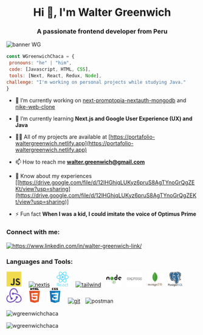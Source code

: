 <h1 align="center">Hi 👋, I'm Walter Greenwich</h1>
<h3 align="center">A passionate frontend developer from Peru</h3>

![banner WG](https://github.com/WGreenwichChaca/WGreenwichChaca/assets/125072942/a24163df-1bfa-4603-bedd-b36af3ff2523)

 ```js
const WGreenwichChaca = {
  pronouns: "he" | "him",
  code: [Javascript, HTML, CSS],
  tools: [Next, React, Redux, Node],
 challenge: "I'm working on personal projects while studying Java."
}
```

- 🔭 I’m currently working on [next-promptopia-nextauth-mongodb](https://github.com/WGreenwichChaca/next-promptopia-nextauth-mongodb) and [nike-web-clone](https://github.com/WGreenwichChaca/nike-web-clone)

- 🌱 I’m currently learning **Next.js and Google User Experience (UX) and Java**

- 👨‍💻 All of my projects are available at [https://portafolio-waltergreenwich.netlify.app](https://portafolio-waltergreenwich.netlify.app)

- 📫 How to reach me **walter.greenwich@gmail.com**
  
- 📄 Know about my experiences [[https://drive.google.com/file/d/12IHGhjqLUKyz6pruS8AgTYnoGrQgZEKt/view?usp=sharing](https://drive.google.com/file/d/12IHGhjqLUKyz6pruS8AgTYnoGrQgZEKt/view?usp=sharing)]

- ⚡ Fun fact **When I was a kid, I could imitate the voice of Optimus Prime**

<h3 align="left">Connect with me:</h3>
<p align="left">
<a href="https://linkedin.com/in/https://www.linkedin.com/in/walter-greenwich-link/" target="blank"><img align="center" src="https://raw.githubusercontent.com/rahuldkjain/github-profile-readme-generator/master/src/images/icons/Social/linked-in-alt.svg" alt="https://www.linkedin.com/in/walter-greenwich-link/" height="30" width="40" /></a>
</p>


<h3 align="left">Languages and Tools:</h3>
<p align="left">
<a href="https://developer.mozilla.org/en-US/docs/Web/JavaScript" target="_blank" rel="noreferrer" style="margin-right: 15px;"><img src="https://raw.githubusercontent.com/devicons/devicon/master/icons/javascript/javascript-original.svg" alt="javascript" width="40" height="40" /></a>
<a href="https://nextjs.org/" target="_blank" rel="noreferrer" style="margin-right: 10px;"><img src="https://logowik.com/content/uploads/images/nextjs2106.logowik.com.webp" alt="nextjs" width="40" height="40"/></a> 
<a href="https://reactjs.org/" target="_blank" rel="noreferrer" style="margin-right: 10px;"><img src="https://raw.githubusercontent.com/devicons/devicon/master/icons/react/react-original-wordmark.svg" alt="react" width="40" height="40" /></a>
<a href="https://tailwindcss.com/" target="_blank" rel="noreferrer" style="margin-right: 10px;"><img src="https://upload.wikimedia.org/wikipedia/commons/thumb/d/d5/Tailwind_CSS_Logo.svg/768px-Tailwind_CSS_Logo.svg.png?20230715030042" alt="tailwind" width="40" height="40"/></a>
<a href="https://nodejs.org" target="_blank" rel="noreferrer" style="margin-right: 10px;"><img src="https://raw.githubusercontent.com/devicons/devicon/master/icons/nodejs/nodejs-original-wordmark.svg" alt="nodejs" width="40" height="40" /></a>
<a href="https://expressjs.com" target="_blank" rel="noreferrer" style="margin-right: 10px;"><img src="https://raw.githubusercontent.com/devicons/devicon/master/icons/express/express-original-wordmark.svg" alt="express" width="40" height="40"/></a> 
<a href="https://www.mongodb.com/" target="_blank" rel="noreferrer" style="margin-right: 10px;"><img src="https://raw.githubusercontent.com/devicons/devicon/master/icons/mongodb/mongodb-original-wordmark.svg" alt="mongodb" width="40" height="40"/></a>
<a href="https://www.postgresql.org" target="_blank" rel="noreferrer" style="margin-right: 10px;"><img src="https://raw.githubusercontent.com/devicons/devicon/master/icons/postgresql/postgresql-original-wordmark.svg" alt="postgresql" width="40" height="40" /></a>
<a href="https://redux.js.org" target="_blank" rel="noreferrer" style="margin-right: 10px;"><img src="https://raw.githubusercontent.com/devicons/devicon/master/icons/redux/redux-original.svg" alt="redux" width="40" height="40" /></a> 
<a href="https://www.w3.org/html/" target="_blank" rel="noreferrer" style="margin-right: 10px;"><img src="https://raw.githubusercontent.com/devicons/devicon/master/icons/html5/html5-original-wordmark.svg" alt="html5" width="40" height="40" /></a>
<a href="https://www.w3schools.com/css/" target="_blank" rel="noreferrer" style="margin-right: 10px;"><img src="https://raw.githubusercontent.com/devicons/devicon/master/icons/css3/css3-original-wordmark.svg" alt="css3" width="40" height="40" /></a>
<a href="https://git-scm.com/" target="_blank" rel="noreferrer" style="margin-right: 10px;"><img src="https://www.vectorlogo.zone/logos/git-scm/git-scm-icon.svg" alt="git" width="40" height="40" /></a>    
<a href="https://postman.com" target="_blank" rel="noreferrer" style="text-decoration: none; margin-right: 10px;"><img src="https://www.vectorlogo.zone/logos/getpostman/getpostman-icon.svg" alt="postman" width="40" height="40" /></a>       
</p>


<p><img align="center" src="https://github-readme-stats.vercel.app/api/top-langs?username=wgreenwichchaca&show_icons=true&theme=tokyonight&locale=en&layout=compact" alt="wgreenwichchaca" /></p>

<p><img align="center" src="https://github-readme-streak-stats.herokuapp.com/?user=wgreenwichchaca&theme=dark" alt="wgreenwichchaca" /></p>

